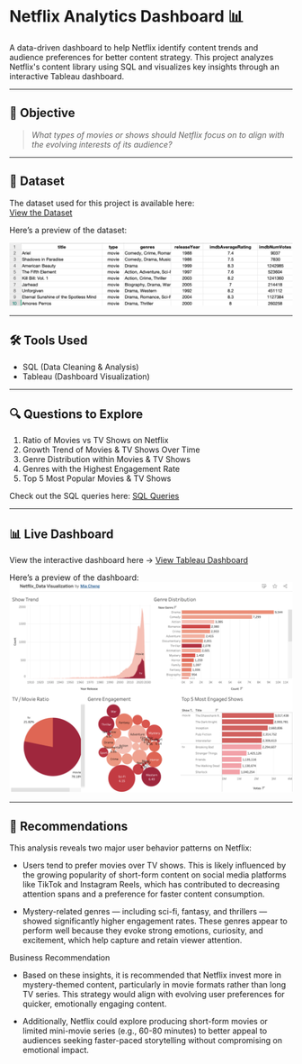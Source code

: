 # Netflix Analytics Dashboard 📊

A data-driven dashboard to help Netflix identify content trends and audience preferences for better content strategy.
This project analyzes Netflix's content library using SQL and visualizes key insights through an interactive Tableau dashboard.

---

## 🎯 Objective

> *What types of movies or shows should Netflix focus on to align with the evolving interests of its audience?*

---

## 📂 Dataset

The dataset used for this project is available here:  
[View the Dataset](https://github.com/mia-cheng00/NetflixProject/blob/main/Netflix%20Data.csv)

Here’s a preview of the dataset:

![Dataset Preview](https://github.com/mia-cheng00/NetflixProject/blob/main/Netflix_Data.png)

---

## 🛠 Tools Used

- SQL (Data Cleaning & Analysis)
- Tableau (Dashboard Visualization)

---

## 🔍 Questions to Explore

1. Ratio of Movies vs TV Shows on Netflix  
2. Growth Trend of Movies & TV Shows Over Time  
3. Genre Distribution within Movies & TV Shows  
4. Genres with the Highest Engagement Rate  
5. Top 5 Most Popular Movies & TV Shows

Check out the SQL queries here: 
[SQL Queries](https://github.com/mia-cheng00/NetflixProject/blob/main/Netflix_data%20Project%20copy.sql)

---

## 📊 Live Dashboard

View the interactive dashboard here → [View Tableau Dashboard](https://public.tableau.com/app/profile/mia.cheng5889/viz/Netflix_DataVisualization/Dashboard1)

Here’s a preview of the dashboard: ![Dashboard Preview](https://github.com/mia-cheng00/NetflixProject/blob/main/Netflix_Data_Visualisation.png)

---

## 📂 Recommendations

This analysis reveals two major user behavior patterns on Netflix:

- Users tend to prefer movies over TV shows. This is likely influenced by the growing popularity of short-form content on social media platforms like TikTok and Instagram Reels, which has contributed to decreasing attention spans and a preference for faster content consumption.

- Mystery-related genres — including sci-fi, fantasy, and thrillers — showed significantly higher engagement rates. These genres appear to perform well because they evoke strong emotions, curiosity, and excitement, which help capture and retain viewer attention.

Business Recommendation
- Based on these insights, it is recommended that Netflix invest more in mystery-themed content, particularly in movie formats rather than long TV series. This strategy would align with evolving user preferences for quicker, emotionally engaging content.
  
- Additionally, Netflix could explore producing short-form movies or limited mini-movie series (e.g., 60-80 minutes) to better appeal to audiences seeking faster-paced storytelling without compromising on emotional impact.

